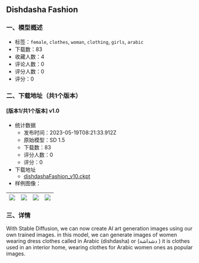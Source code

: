 ## Dishdasha Fashion
### 一、模型概述

- 标签：`female`, `clothes`, `woman`, `clothing`, `girls`, `arabic`
- 下载数：83
- 收藏人数：4
- 评论人数：0
- 评分人数：0
- 评分：0

### 二、下载地址（共1个版本）

#### [版本1/共1个版本] v1.0

- 统计数据
  - 发布时间：2023-05-19T08:21:33.912Z
  - 原始模型：SD 1.5
  - 下载数：83
  - 评分人数：0
  - 评分：0
- 下载地址
  - [dishdashaFashion_v10.ckpt](https://civitai.com/api/download/models/74749)
- 样例图像：

| <img src="https://image.civitai.com/xG1nkqKTMzGDvpLrqFT7WA/872c93ce-543d-4a89-9a65-8612839837c4/width=450/835129.jpeg" /> | <img src="https://image.civitai.com/xG1nkqKTMzGDvpLrqFT7WA/282c5d7d-ea42-47b5-af57-fa89fb7b7c89/width=450/835130.jpeg" /> | <img src="https://image.civitai.com/xG1nkqKTMzGDvpLrqFT7WA/c4f842fd-ca13-45ca-a07f-fddcab0a98d5/width=450/835128.jpeg" /> | <img src="https://image.civitai.com/xG1nkqKTMzGDvpLrqFT7WA/c77a3034-1674-43d5-9c9b-1ccce4734587/width=450/835127.jpeg" /> |
| ---- | ---- | ---- | ---- |


### 三、详情
<p>With Stable Diffusion, we can now create AI art generation images using our own trained images. in this model, we can generate images of women wearing dress clothes called in Arabic (dishdasha) or (دشداشة ) it is clothes used in an interior home, wearing clothes for Arabic women ones as popular images.</p><p></p>